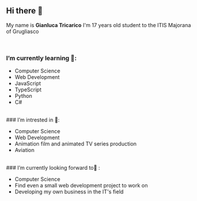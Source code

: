 ## Hi there 👋

<!--**sniphe/sniphe** is a ✨ _special_ ✨ repository because its `README.md` (this file) appears on your GitHub profile.-->
My name is **Gianluca Tricarico** I'm 17 years old student to the ITIS Majorana of Grugliasco

<br/>


### I’m currently learning 🌱:

- Computer Science
- Web Development
- JavaScript
- TypeScript
- Python
- C#

<br/>
### I’m intrested in 👀:

- Computer Science
- Web Development
- Animation film and animated TV series production
- Aviation

<br/>
### I’m currently looking forward to🔭 :

- Computer Science
- Find even a small web development project to work on
- Developing my own business in the IT's field
